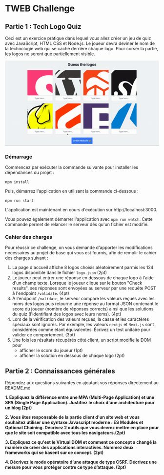 # TWEB Challenge

## Partie 1 : Tech Logo Quiz

Ceci est un exercice pratique dans lequel vous allez créer un jeu de quiz avec JavaScript, HTML CSS et Node.js. Le joueur devra deviner le nom de la technologie web qui se cache derrière chaque logo. Pour corser la partie, les logos ne seront que partiellement visible.

![Example](./example.gif)

### Démarrage

Commencez par exécuter la commande suivante pour installer les dépendances du projet :
```
npm install
```

Puis, démarrez l'application en utilisant la commande ci-dessous :
```
npm run start
```

L'application est maintenant en cours d'exécution sur http://localhost:3000.

Vous pouvez également démarrer l'application avec `npm run watch`. Cette commande permet de relancer le serveur dès qu'un fichier est modifié.

### Cahier des charges

Pour réussir ce challenge, on vous demande d'apporter les modifications nécessaires au projet de base qui vous est fournis, afin de remplir le cahier des charges suivant :

1. La page d'accueil affiche 8 logos choisis aléatoirement parmis les 124 logos disponible dans le fichier `logo.json` (2pt)
2. Le joueur peut entrer une réponse en dessous de chaque logo à l'aide d'un champ texte. Lorsque le joueur clique sur le bouton "Check results", ses réponses sont envoyées au serveur par une requête POST à l'endpoint `/validate`. (4pt)
3. À l'endpoint `/validate`, le serveur compare les valeurs reçues avec les noms des logos puis retourne une réponse au format JSON contenant le score du joueur (nombre de réponses corrects) ainsi que les solutions du quiz (l'identifiant des logos avec leurs noms). (4pt)
4. Lors de la vérification des valeurs reçues, la casse et les caractères spéciaux sont ignorés. Par exemple, les valeurs `nextjs` et `Next.js` sont considérées comme étant équivalentes. Écrivez un test unitaire pour valider ce comportement. (3pt)
5. Une fois les résultats récupérés côté client, un script modifie le DOM pour
   - afficher le score du joueur (1pt)
   - afficher la solution en dessous de chaque logo (2pt)


## Partie 2 : Connaissances générales

Répondez aux questions suivantes en ajoutant vos réponses directement au README.md

**1. Expliquez la différence entre une MPA (Multi-Page Application) et une SPA (Single Page Application). Justifiez le choix d’une architecture pour un blog (2pt)**


**2. Vous êtes responsable de la partie client d'un site web et vous souhaitez utiliser une syntaxe Javascript moderne : ES Modules et Optional Chaining. Décrivez 2 outils que vous devrez mettre en place pour que le site soit compatible avec tous les navigateurs.(2pt)**


**3. Expliquez ce qu'est le Virtual DOM et comment ce concept a changé la manière de créer des applications interactives. Nommez deux frameworks qui se basent sur ce concept. (2pt)**


**4. Décrivez le mode opératoire d’une attaque de type CSRF. Décrivez une mesure pour vous protéger contre ce type d’attaque. (2pt)**